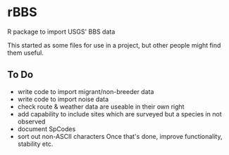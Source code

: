 # rBBS
R package to import USGS' BBS data

This started as some files for use in a project, but other people might find them useful.

## To Do

- write code to import migrant/non-breeder data
- write code to import noise data
- check route & weather data are useable in their own right
- add capability to include sites which are surveyed but a species in not observed
- document SpCodes
- sort out non-ASCII characters
Once that's done, improve functionality, stability etc.
